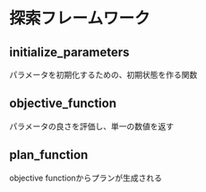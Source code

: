 # 探索フレームワーク

## initialize_parameters
パラメータを初期化するための、初期状態を作る関数

## objective_function
パラメータの良さを評価し、単一の数値を返す
## plan_function
objective functionからプランが生成される
